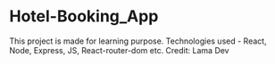# Hotel-Booking_App
This project is made for learning purpose. 
Technologies used - React, Node, Express, JS, React-router-dom etc.
Credit: Lama Dev
